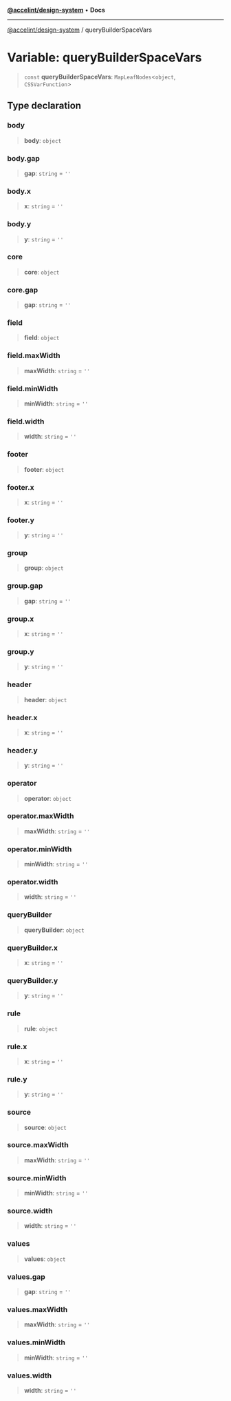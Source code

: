 [**@accelint/design-system**](../README.md) • **Docs**

***

[@accelint/design-system](../README.md) / queryBuilderSpaceVars

# Variable: queryBuilderSpaceVars

> `const` **queryBuilderSpaceVars**: `MapLeafNodes`\<`object`, `CSSVarFunction`\>

## Type declaration

### body

> **body**: `object`

### body.gap

> **gap**: `string` = `''`

### body.x

> **x**: `string` = `''`

### body.y

> **y**: `string` = `''`

### core

> **core**: `object`

### core.gap

> **gap**: `string` = `''`

### field

> **field**: `object`

### field.maxWidth

> **maxWidth**: `string` = `''`

### field.minWidth

> **minWidth**: `string` = `''`

### field.width

> **width**: `string` = `''`

### footer

> **footer**: `object`

### footer.x

> **x**: `string` = `''`

### footer.y

> **y**: `string` = `''`

### group

> **group**: `object`

### group.gap

> **gap**: `string` = `''`

### group.x

> **x**: `string` = `''`

### group.y

> **y**: `string` = `''`

### header

> **header**: `object`

### header.x

> **x**: `string` = `''`

### header.y

> **y**: `string` = `''`

### operator

> **operator**: `object`

### operator.maxWidth

> **maxWidth**: `string` = `''`

### operator.minWidth

> **minWidth**: `string` = `''`

### operator.width

> **width**: `string` = `''`

### queryBuilder

> **queryBuilder**: `object`

### queryBuilder.x

> **x**: `string` = `''`

### queryBuilder.y

> **y**: `string` = `''`

### rule

> **rule**: `object`

### rule.x

> **x**: `string` = `''`

### rule.y

> **y**: `string` = `''`

### source

> **source**: `object`

### source.maxWidth

> **maxWidth**: `string` = `''`

### source.minWidth

> **minWidth**: `string` = `''`

### source.width

> **width**: `string` = `''`

### values

> **values**: `object`

### values.gap

> **gap**: `string` = `''`

### values.maxWidth

> **maxWidth**: `string` = `''`

### values.minWidth

> **minWidth**: `string` = `''`

### values.width

> **width**: `string` = `''`
